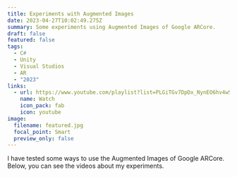 ```yaml
---
title: Experiments with Augmented Images
date: 2023-04-27T10:02:49.275Z
summary: Some experiments using Augmented Images of Google ARCore.
draft: false
featured: false
tags:
  - C#
  - Unity
  - Visual Studios
  - AR
  - "2023"
links:
  - url: https://www.youtube.com/playlist?list=PLGiTGv7DpDx_NynEO6hv4wShZ_V3UGsTs
    name: Watch
    icon_pack: fab
    icon: youtube
image:
  filename: featured.jpg
  focal_point: Smart
  preview_only: false
---
```

I﻿ have tested some ways to use the Augmented Images of Google ARCore. Below, you can see the videos about my experiments.